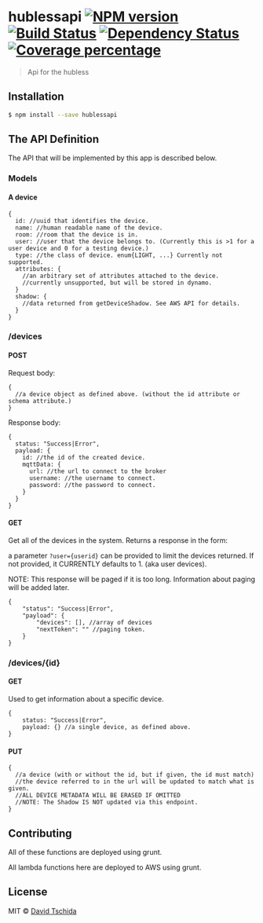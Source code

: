 # hublessapi [![NPM version][npm-image]][npm-url] [![Build Status][travis-image]][travis-url] [![Dependency Status][daviddm-image]][daviddm-url] [![Coverage percentage][coveralls-image]][coveralls-url]
> Api for the hubless

## Installation

```sh
$ npm install --save hublessapi
```

## The API Definition

The API that will be implemented by this app is described below.

### Models

#### A device

````
{
  id: //uuid that identifies the device.
  name: //human readable name of the device.
  room: //room that the device is in.
  user: //user that the device belongs to. (Currently this is >1 for a user device and 0 for a testing device.)
  type: //the class of device. enum{LIGHT, ...} Currently not supported.
  attributes: {
    //an arbitrary set of attributes attached to the device.
    //currently unsupported, but will be stored in dynamo.
  }
  shadow: {
    //data returned from getDeviceShadow. See AWS API for details.
  }
}
````

### /devices

#### POST

Request body:

````
{
  //a device object as defined above. (without the id attribute or schema attribute.)
}
````

Response body:

````
{
  status: "Success|Error",
  payload: {
    id: //the id of the created device.
    mqttData: {
      url: //the url to connect to the broker
      username: //the username to connect.
      password: //the password to connect.
    }
  }
}
````

#### GET

Get all of the devices in the system. Returns a response in the form:

a parameter `?user={userid}` can be provided to limit the devices returned. If not provided, it CURRENTLY defaults to 1. (aka user devices).

NOTE: This response will be paged if it is too long. Information about paging will be added later.

````
{
    "status": "Success|Error",
    "payload": {
        "devices": [], //array of devices
        "nextToken": "" //paging token.
    }
}
````

### /devices/{id}

#### GET

Used to get information about a specific device.

````
{
    status: "Success|Error",
    payload: {} //a single device, as defined above.
}
````

#### PUT

````
{
  //a device (with or without the id, but if given, the id must match)
  //the device referred to in the url will be updated to match what is given.
  //ALL DEVICE METADATA WILL BE ERASED IF OMITTED
  //NOTE: The Shadow IS NOT updated via this endpoint.
}
````

## Contributing

All of these functions are deployed using grunt.

All lambda functions here are deployed to AWS using grunt.



## License

MIT © [David Tschida](davidtschida.com)


[npm-image]: https://badge.fury.io/js/hublessapi.svg
[npm-url]: https://npmjs.org/package/hublessapi
[travis-image]: https://travis-ci.org/HublessGenericIoT/hublessapi.svg?branch=master
[travis-url]: https://travis-ci.org/HublessGenericIoT/hublessapi
[daviddm-image]: https://david-dm.org/HublessGenericIoT/hublessapi.svg?theme=shields.io
[daviddm-url]: https://david-dm.org/HublessGenericIoT/hublessapi
[coveralls-image]: https://coveralls.io/repos/HublessGenericIoT/hublessapi/badge.svg
[coveralls-url]: https://coveralls.io/r/HublessGenericIoT/hublessapi
